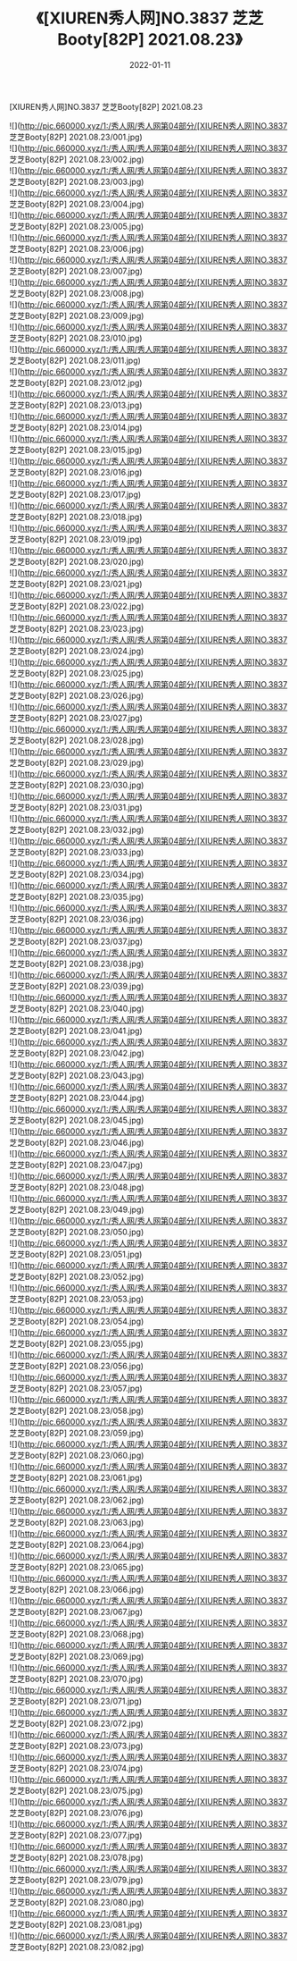 ﻿---
layout: post
title:  《[XIUREN秀人网]NO.3837 芝芝Booty[82P] 2021.08.23》
date:   2022-01-11
img: http://pic.660000.xyz/1:/秀人网/秀人网第04部分/[XIUREN秀人网]NO.3837 芝芝Booty[82P] 2021.08.23/000.jpg
categories: [美女, 清纯, 唯美]
---

[XIUREN秀人网]NO.3837 芝芝Booty[82P] 2021.08.23

 ![](http://pic.660000.xyz/1:/秀人网/秀人网第04部分/[XIUREN秀人网]NO.3837 芝芝Booty[82P] 2021.08.23/001.jpg) <br>![](http://pic.660000.xyz/1:/秀人网/秀人网第04部分/[XIUREN秀人网]NO.3837 芝芝Booty[82P] 2021.08.23/002.jpg) <br>![](http://pic.660000.xyz/1:/秀人网/秀人网第04部分/[XIUREN秀人网]NO.3837 芝芝Booty[82P] 2021.08.23/003.jpg) <br>![](http://pic.660000.xyz/1:/秀人网/秀人网第04部分/[XIUREN秀人网]NO.3837 芝芝Booty[82P] 2021.08.23/004.jpg) <br>![](http://pic.660000.xyz/1:/秀人网/秀人网第04部分/[XIUREN秀人网]NO.3837 芝芝Booty[82P] 2021.08.23/005.jpg) <br>![](http://pic.660000.xyz/1:/秀人网/秀人网第04部分/[XIUREN秀人网]NO.3837 芝芝Booty[82P] 2021.08.23/006.jpg) <br>![](http://pic.660000.xyz/1:/秀人网/秀人网第04部分/[XIUREN秀人网]NO.3837 芝芝Booty[82P] 2021.08.23/007.jpg) <br>![](http://pic.660000.xyz/1:/秀人网/秀人网第04部分/[XIUREN秀人网]NO.3837 芝芝Booty[82P] 2021.08.23/008.jpg) <br>![](http://pic.660000.xyz/1:/秀人网/秀人网第04部分/[XIUREN秀人网]NO.3837 芝芝Booty[82P] 2021.08.23/009.jpg) <br>![](http://pic.660000.xyz/1:/秀人网/秀人网第04部分/[XIUREN秀人网]NO.3837 芝芝Booty[82P] 2021.08.23/010.jpg) <br>![](http://pic.660000.xyz/1:/秀人网/秀人网第04部分/[XIUREN秀人网]NO.3837 芝芝Booty[82P] 2021.08.23/011.jpg) <br>![](http://pic.660000.xyz/1:/秀人网/秀人网第04部分/[XIUREN秀人网]NO.3837 芝芝Booty[82P] 2021.08.23/012.jpg) <br>![](http://pic.660000.xyz/1:/秀人网/秀人网第04部分/[XIUREN秀人网]NO.3837 芝芝Booty[82P] 2021.08.23/013.jpg) <br>![](http://pic.660000.xyz/1:/秀人网/秀人网第04部分/[XIUREN秀人网]NO.3837 芝芝Booty[82P] 2021.08.23/014.jpg) <br>![](http://pic.660000.xyz/1:/秀人网/秀人网第04部分/[XIUREN秀人网]NO.3837 芝芝Booty[82P] 2021.08.23/015.jpg) <br>![](http://pic.660000.xyz/1:/秀人网/秀人网第04部分/[XIUREN秀人网]NO.3837 芝芝Booty[82P] 2021.08.23/016.jpg) <br>![](http://pic.660000.xyz/1:/秀人网/秀人网第04部分/[XIUREN秀人网]NO.3837 芝芝Booty[82P] 2021.08.23/017.jpg) <br>![](http://pic.660000.xyz/1:/秀人网/秀人网第04部分/[XIUREN秀人网]NO.3837 芝芝Booty[82P] 2021.08.23/018.jpg) <br>![](http://pic.660000.xyz/1:/秀人网/秀人网第04部分/[XIUREN秀人网]NO.3837 芝芝Booty[82P] 2021.08.23/019.jpg) <br>![](http://pic.660000.xyz/1:/秀人网/秀人网第04部分/[XIUREN秀人网]NO.3837 芝芝Booty[82P] 2021.08.23/020.jpg) <br>![](http://pic.660000.xyz/1:/秀人网/秀人网第04部分/[XIUREN秀人网]NO.3837 芝芝Booty[82P] 2021.08.23/021.jpg) <br>![](http://pic.660000.xyz/1:/秀人网/秀人网第04部分/[XIUREN秀人网]NO.3837 芝芝Booty[82P] 2021.08.23/022.jpg) <br>![](http://pic.660000.xyz/1:/秀人网/秀人网第04部分/[XIUREN秀人网]NO.3837 芝芝Booty[82P] 2021.08.23/023.jpg) <br>![](http://pic.660000.xyz/1:/秀人网/秀人网第04部分/[XIUREN秀人网]NO.3837 芝芝Booty[82P] 2021.08.23/024.jpg) <br>![](http://pic.660000.xyz/1:/秀人网/秀人网第04部分/[XIUREN秀人网]NO.3837 芝芝Booty[82P] 2021.08.23/025.jpg) <br>![](http://pic.660000.xyz/1:/秀人网/秀人网第04部分/[XIUREN秀人网]NO.3837 芝芝Booty[82P] 2021.08.23/026.jpg) <br>![](http://pic.660000.xyz/1:/秀人网/秀人网第04部分/[XIUREN秀人网]NO.3837 芝芝Booty[82P] 2021.08.23/027.jpg) <br>![](http://pic.660000.xyz/1:/秀人网/秀人网第04部分/[XIUREN秀人网]NO.3837 芝芝Booty[82P] 2021.08.23/028.jpg) <br>![](http://pic.660000.xyz/1:/秀人网/秀人网第04部分/[XIUREN秀人网]NO.3837 芝芝Booty[82P] 2021.08.23/029.jpg) <br>![](http://pic.660000.xyz/1:/秀人网/秀人网第04部分/[XIUREN秀人网]NO.3837 芝芝Booty[82P] 2021.08.23/030.jpg) <br>![](http://pic.660000.xyz/1:/秀人网/秀人网第04部分/[XIUREN秀人网]NO.3837 芝芝Booty[82P] 2021.08.23/031.jpg) <br>![](http://pic.660000.xyz/1:/秀人网/秀人网第04部分/[XIUREN秀人网]NO.3837 芝芝Booty[82P] 2021.08.23/032.jpg) <br>![](http://pic.660000.xyz/1:/秀人网/秀人网第04部分/[XIUREN秀人网]NO.3837 芝芝Booty[82P] 2021.08.23/033.jpg) <br>![](http://pic.660000.xyz/1:/秀人网/秀人网第04部分/[XIUREN秀人网]NO.3837 芝芝Booty[82P] 2021.08.23/034.jpg) <br>![](http://pic.660000.xyz/1:/秀人网/秀人网第04部分/[XIUREN秀人网]NO.3837 芝芝Booty[82P] 2021.08.23/035.jpg) <br>![](http://pic.660000.xyz/1:/秀人网/秀人网第04部分/[XIUREN秀人网]NO.3837 芝芝Booty[82P] 2021.08.23/036.jpg) <br>![](http://pic.660000.xyz/1:/秀人网/秀人网第04部分/[XIUREN秀人网]NO.3837 芝芝Booty[82P] 2021.08.23/037.jpg) <br>![](http://pic.660000.xyz/1:/秀人网/秀人网第04部分/[XIUREN秀人网]NO.3837 芝芝Booty[82P] 2021.08.23/038.jpg) <br>![](http://pic.660000.xyz/1:/秀人网/秀人网第04部分/[XIUREN秀人网]NO.3837 芝芝Booty[82P] 2021.08.23/039.jpg) <br>![](http://pic.660000.xyz/1:/秀人网/秀人网第04部分/[XIUREN秀人网]NO.3837 芝芝Booty[82P] 2021.08.23/040.jpg) <br>![](http://pic.660000.xyz/1:/秀人网/秀人网第04部分/[XIUREN秀人网]NO.3837 芝芝Booty[82P] 2021.08.23/041.jpg) <br>![](http://pic.660000.xyz/1:/秀人网/秀人网第04部分/[XIUREN秀人网]NO.3837 芝芝Booty[82P] 2021.08.23/042.jpg) <br>![](http://pic.660000.xyz/1:/秀人网/秀人网第04部分/[XIUREN秀人网]NO.3837 芝芝Booty[82P] 2021.08.23/043.jpg) <br>![](http://pic.660000.xyz/1:/秀人网/秀人网第04部分/[XIUREN秀人网]NO.3837 芝芝Booty[82P] 2021.08.23/044.jpg) <br>![](http://pic.660000.xyz/1:/秀人网/秀人网第04部分/[XIUREN秀人网]NO.3837 芝芝Booty[82P] 2021.08.23/045.jpg) <br>![](http://pic.660000.xyz/1:/秀人网/秀人网第04部分/[XIUREN秀人网]NO.3837 芝芝Booty[82P] 2021.08.23/046.jpg) <br>![](http://pic.660000.xyz/1:/秀人网/秀人网第04部分/[XIUREN秀人网]NO.3837 芝芝Booty[82P] 2021.08.23/047.jpg) <br>![](http://pic.660000.xyz/1:/秀人网/秀人网第04部分/[XIUREN秀人网]NO.3837 芝芝Booty[82P] 2021.08.23/048.jpg) <br>![](http://pic.660000.xyz/1:/秀人网/秀人网第04部分/[XIUREN秀人网]NO.3837 芝芝Booty[82P] 2021.08.23/049.jpg) <br>![](http://pic.660000.xyz/1:/秀人网/秀人网第04部分/[XIUREN秀人网]NO.3837 芝芝Booty[82P] 2021.08.23/050.jpg) <br>![](http://pic.660000.xyz/1:/秀人网/秀人网第04部分/[XIUREN秀人网]NO.3837 芝芝Booty[82P] 2021.08.23/051.jpg) <br>![](http://pic.660000.xyz/1:/秀人网/秀人网第04部分/[XIUREN秀人网]NO.3837 芝芝Booty[82P] 2021.08.23/052.jpg) <br>![](http://pic.660000.xyz/1:/秀人网/秀人网第04部分/[XIUREN秀人网]NO.3837 芝芝Booty[82P] 2021.08.23/053.jpg) <br>![](http://pic.660000.xyz/1:/秀人网/秀人网第04部分/[XIUREN秀人网]NO.3837 芝芝Booty[82P] 2021.08.23/054.jpg) <br>![](http://pic.660000.xyz/1:/秀人网/秀人网第04部分/[XIUREN秀人网]NO.3837 芝芝Booty[82P] 2021.08.23/055.jpg) <br>![](http://pic.660000.xyz/1:/秀人网/秀人网第04部分/[XIUREN秀人网]NO.3837 芝芝Booty[82P] 2021.08.23/056.jpg) <br>![](http://pic.660000.xyz/1:/秀人网/秀人网第04部分/[XIUREN秀人网]NO.3837 芝芝Booty[82P] 2021.08.23/057.jpg) <br>![](http://pic.660000.xyz/1:/秀人网/秀人网第04部分/[XIUREN秀人网]NO.3837 芝芝Booty[82P] 2021.08.23/058.jpg) <br>![](http://pic.660000.xyz/1:/秀人网/秀人网第04部分/[XIUREN秀人网]NO.3837 芝芝Booty[82P] 2021.08.23/059.jpg) <br>![](http://pic.660000.xyz/1:/秀人网/秀人网第04部分/[XIUREN秀人网]NO.3837 芝芝Booty[82P] 2021.08.23/060.jpg) <br>![](http://pic.660000.xyz/1:/秀人网/秀人网第04部分/[XIUREN秀人网]NO.3837 芝芝Booty[82P] 2021.08.23/061.jpg) <br>![](http://pic.660000.xyz/1:/秀人网/秀人网第04部分/[XIUREN秀人网]NO.3837 芝芝Booty[82P] 2021.08.23/062.jpg) <br>![](http://pic.660000.xyz/1:/秀人网/秀人网第04部分/[XIUREN秀人网]NO.3837 芝芝Booty[82P] 2021.08.23/063.jpg) <br>![](http://pic.660000.xyz/1:/秀人网/秀人网第04部分/[XIUREN秀人网]NO.3837 芝芝Booty[82P] 2021.08.23/064.jpg) <br>![](http://pic.660000.xyz/1:/秀人网/秀人网第04部分/[XIUREN秀人网]NO.3837 芝芝Booty[82P] 2021.08.23/065.jpg) <br>![](http://pic.660000.xyz/1:/秀人网/秀人网第04部分/[XIUREN秀人网]NO.3837 芝芝Booty[82P] 2021.08.23/066.jpg) <br>![](http://pic.660000.xyz/1:/秀人网/秀人网第04部分/[XIUREN秀人网]NO.3837 芝芝Booty[82P] 2021.08.23/067.jpg) <br>![](http://pic.660000.xyz/1:/秀人网/秀人网第04部分/[XIUREN秀人网]NO.3837 芝芝Booty[82P] 2021.08.23/068.jpg) <br>![](http://pic.660000.xyz/1:/秀人网/秀人网第04部分/[XIUREN秀人网]NO.3837 芝芝Booty[82P] 2021.08.23/069.jpg) <br>![](http://pic.660000.xyz/1:/秀人网/秀人网第04部分/[XIUREN秀人网]NO.3837 芝芝Booty[82P] 2021.08.23/070.jpg) <br>![](http://pic.660000.xyz/1:/秀人网/秀人网第04部分/[XIUREN秀人网]NO.3837 芝芝Booty[82P] 2021.08.23/071.jpg) <br>![](http://pic.660000.xyz/1:/秀人网/秀人网第04部分/[XIUREN秀人网]NO.3837 芝芝Booty[82P] 2021.08.23/072.jpg) <br>![](http://pic.660000.xyz/1:/秀人网/秀人网第04部分/[XIUREN秀人网]NO.3837 芝芝Booty[82P] 2021.08.23/073.jpg) <br>![](http://pic.660000.xyz/1:/秀人网/秀人网第04部分/[XIUREN秀人网]NO.3837 芝芝Booty[82P] 2021.08.23/074.jpg) <br>![](http://pic.660000.xyz/1:/秀人网/秀人网第04部分/[XIUREN秀人网]NO.3837 芝芝Booty[82P] 2021.08.23/075.jpg) <br>![](http://pic.660000.xyz/1:/秀人网/秀人网第04部分/[XIUREN秀人网]NO.3837 芝芝Booty[82P] 2021.08.23/076.jpg) <br>![](http://pic.660000.xyz/1:/秀人网/秀人网第04部分/[XIUREN秀人网]NO.3837 芝芝Booty[82P] 2021.08.23/077.jpg) <br>![](http://pic.660000.xyz/1:/秀人网/秀人网第04部分/[XIUREN秀人网]NO.3837 芝芝Booty[82P] 2021.08.23/078.jpg) <br>![](http://pic.660000.xyz/1:/秀人网/秀人网第04部分/[XIUREN秀人网]NO.3837 芝芝Booty[82P] 2021.08.23/079.jpg) <br>![](http://pic.660000.xyz/1:/秀人网/秀人网第04部分/[XIUREN秀人网]NO.3837 芝芝Booty[82P] 2021.08.23/080.jpg) <br>![](http://pic.660000.xyz/1:/秀人网/秀人网第04部分/[XIUREN秀人网]NO.3837 芝芝Booty[82P] 2021.08.23/081.jpg) <br>![](http://pic.660000.xyz/1:/秀人网/秀人网第04部分/[XIUREN秀人网]NO.3837 芝芝Booty[82P] 2021.08.23/082.jpg) <br>